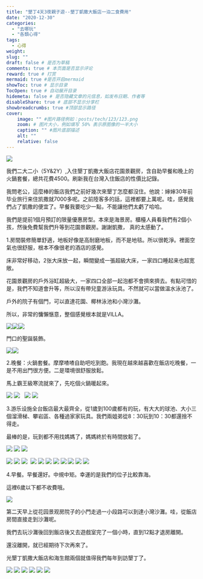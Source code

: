 ```yaml
---
title: "墾丁4天3夜親子遊--墾丁凱撒大飯店一泊二食費用"
date: "2020-12-30"
categories: 
  - "去哪玩"
  - "各類心得"
tags: 
  - 心得
weight:
slug: ""
draft: false # 是否为草稿
comments: true # 本页面是否显示评论
reward: true # 打赏
mermaid: true #是否开启mermaid
showToc: true # 显示目录
TocOpen: true # 自动展开目录
hidemeta: false # 是否隐藏文章的元信息，如发布日期、作者等
disableShare: true # 底部不显示分享栏
showbreadcrumbs: true #顶部显示路径
cover:
    image: "" #图片路径例如：posts/tech/123/123.png
    zoom: # 图片大小，例如填写 50% 表示原图像的一半大小
    caption: "" #图片底部描述
    alt: ""
    relative: false
---
```


![](images/IMG_0129-1024x768.jpg)

我們二大二小（5Y&2Y）,入住墾丁凱撒大飯店花園景觀房，含自助早餐和晚上的火鍋套餐，總共花費4500。刷新我在台灣入住飯店的性價比記錄。

我問老公，這麼棒的飯店我們之前好幾次來墾丁怎麼都沒住。他說：婶婶30年前毕业旅行来住凯撒就7000多呢。之前陸客多的話，這裡都要上萬呢。哇，感覺我們占了凱撒的便宜了。早餐我要吃少一點，不能讓他們太虧了哈哈。

我們是提前1個月預訂的限量優惠房型。本來是海景房。櫃檯人員看我們有2個小孩，然後免費幫我們升等到花園景觀房。謝謝凱撒， 真的太感動了。

1.房間裝修簡單舒適，地板好像是高耐磨地板，而不是地毯。所以很乾淨。裡面空氣也很舒服，根本不像很老的酒店的感覺。

床非常好移动，2张大床放一起，瞬間變成一張超級大床，一家四口睡起来也超宽敞。

花園景觀房的戶外浴缸超級大，一家四口全部一起泡都不會擠來擠去。有點可惜的是，我們不知道會升等，所以沒有帶兒童游泳玩具。不然就可以當做溫水泳池了。

戶外的院子有個門，可以直達花園、椰林泳池和小灣沙灘。

所以，非常的慵懶愜意，整個感覺根本就是VILLA。

![](images/IMG_0116-1024x768.jpg)![](images/IMG_0118-1024x768.jpg)![](images/IMG_0120-1024x768.jpg)

門口的聖誕裝飾。

![](images/IMG_0114-1024x768.jpg)![](images/IMG_0112-768x1024.jpg)

2.晚餐：火鍋套餐。摩摩喳喳自助吧吃到飽。我現在越來越喜歡在飯店吃晚餐，一是不用出門很方便。二是環境很舒服放鬆。

馬上霸王級寒流就來了，先吃個火鍋暖起來。

![](images/IMG_0135-768x1024.jpg) ![](images/IMG_0136-1024x768.jpg)   ![](images/IMG_0139-1024x768.jpg) ![](images/IMG_0140-768x1024.jpg)

3.游乐设施全台飯店最大最齊全，從1歲到100歲都有的玩，有大大的球池、大小三個溜滑梯、攀岩區、各種過家家玩具。我們兩姐弟從8：30玩到10：30都還捨不得走。

最棒的是，玩到都不用找媽媽了，媽媽終於有時間放鬆了。

![](images/IMG_0143-1024x768.jpg) ![](images/IMG_0144-1024x768.jpg) ![](images/IMG_0145-1024x768.jpg)

![](images/IMG_0146-1024x768.jpg) ![](images/IMG_0147-1024x768.jpg) ![](images/IMG_0148-1024x768.jpg)  ![](images/IMG_0150-1024x768.jpg) ![](images/IMG_0155-1024x768.jpg) ![](images/IMG_0149-1024x768.jpg) ![](images/IMG_0160-1024x768.jpg) ![](images/IMG_0163-1024x768.jpg) ![](images/IMG_0164-1024x768.jpg) ![](images/IMG_0166-1024x768.jpg) ![](images/IMG_0167-768x1024.jpg)

4.早餐。早餐還好。中規中矩。幸運的是我們的位子比較靠海。

這裡6歲以下都不收費哦。

![](images/IMG_0179-1024x768.jpg)

第二天早上從花园景观房院子的小門走過一小段路可以到達小灣沙灘。哇，從飯店房間直接走到沙灘呢。

我們去玩沙灘後回到飯店後又去遊戲室完了一個小時，直到12點才退房離開。

還沒離開，就已經期待下次再來了。

光墾丁凱撒大飯店和海生館兩個就值得我們每年到訪墾丁了。

![](images/IMG_0180-768x1024.jpg) ![](images/IMG_0182-1024x768.jpg) ![](images/IMG_0189-1024x768.jpg) ![](images/IMG_0190-768x1024.jpg) ![](images/IMG_0192-1024x768.jpg) ![](images/IMG_0195-1024x768.jpg)
